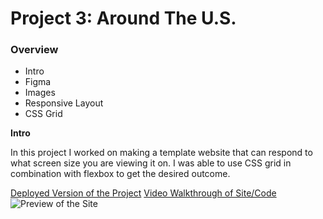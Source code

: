 # Project 3: Around The U.S.

### Overview  

* Intro  
* Figma  
* Images
* Responsive Layout
* CSS Grid
  
**Intro**
  
In this project I worked on making a template website that can respond to what screen size you are viewing it on. I was able to use CSS grid in combination with flexbox to get the desired outcome. 
  
[Deployed Version of the Project](https://pr3pared.github.io/se_project_aroundtheus/)
[Video Walkthrough of Site/Code](https://drive.google.com/file/d/185jmtv0w9vqzQau5G5gGE1EijupPtc-8/view?usp=drive_link)
![Preview of the Site](https://github.com/pr3pared/se_project_aroundtheus/assets/18221162/27b47aa2-c5c0-46da-a916-c8037819952e)

